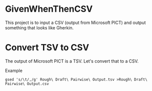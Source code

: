 # GivenWhenThenCSV
This project is to input a CSV (output from Microsoft PICT) and output something that looks like Gherkin.

# Convert TSV to CSV
The output of Microsoft PICT is a TSV. Let's convert that to a CSV.

Example

```gsed 's/\t/,/g' Rough\ Draft\ Pairwise\ Output.tsv >Rough\ Draft\ Pairwise\ Output.csv```